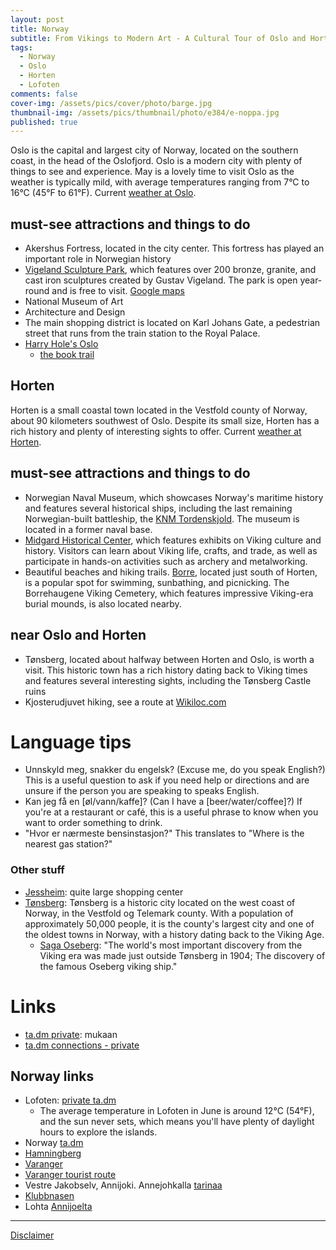 ```yaml
---
layout: post
title: Norway
subtitle: From Vikings to Modern Art - A Cultural Tour of Oslo and Horten
tags:
  - Norway
  - Oslo
  - Horten
  - Lofoten
comments: false
cover-img: /assets/pics/cover/photo/barge.jpg
thumbnail-img: /assets/pics/thumbnail/photo/e384/e-noppa.jpg
published: true
---
```


Oslo is the capital and largest city of Norway, located on the southern coast, in the head of the Oslofjord. Oslo is a modern city with plenty of things to see and experience. May is a lovely time to visit Oslo as the weather is typically mild, with average temperatures ranging from 7°C to 16°C (45°F to 61°F). Current [weather at Oslo](https://www.yr.no/en/forecast/graph/1-2760700/Norway/Oslo/Oslo).

## must-see attractions and things to do

- Akershus Fortress, located in the city center. This fortress has played an important role in Norwegian history
- [Vigeland Sculpture Park](https://www.visitoslo.com/en/product/?TLp=181601), which features over 200 bronze, granite, and cast iron sculptures created by Gustav Vigeland. The park is open year-round and is free to visit. [Google maps](https://www.google.com/maps/place/Vigelandin+puisto/@59.9282137,10.6939001,15.25z)
- National Museum of Art
- Architecture and Design
- The main shopping district is located on Karl Johans Gate, a pedestrian street that runs from the train station to the Royal Palace.
- [Harry Hole's Oslo](https://www.visitoslo.com/en/articles/harry-hole/)
  - [the book trail](https://www.thebooktrail.com/authorsonlocation/discover-oslo-with-jo-nesbo/)

## Horten

Horten is a small coastal town located in the Vestfold county of Norway, about 90 kilometers southwest of Oslo. Despite its small size, Horten has a rich history and plenty of interesting sights to offer. Current [weather at Horten](https://www.yr.no/en/forecast/graph/1-508394/Norway/Vestfold%20og%20Telemark/Horten/Horten).

## must-see attractions and things to do

- Norwegian Naval Museum, which showcases Norway's maritime history and features several historical ships, including the last remaining Norwegian-built battleship, the [KNM Tordenskjold](https://fi.wikipedia.org/wiki/KNM_Tordenskjold_(1897)). The museum is located in a former naval base.
- [Midgard Historical Center](https://www.visitnorway.com/listings/midgard-vikingsenter/186704/), which features exhibits on Viking culture and history. Visitors can learn about Viking life, crafts, and trade, as well as participate in hands-on activities such as archery and metalworking.
- Beautiful beaches and hiking trails. [Borre](https://visitscandinavia.net/destinations-in-vestfold/2017/3/25/borre), located just south of Horten, is a popular spot for swimming, sunbathing, and picnicking. The Borrehaugene Viking Cemetery, which features impressive Viking-era burial mounds, is also located nearby.

## near Oslo and Horten

- Tønsberg, located about halfway between Horten and Oslo, is worth a visit. This historic town has a rich history dating back to Viking times and features several interesting sights, including the Tønsberg Castle ruins
- Kjosterudjuvet hiking, see a route at [Wikiloc.com](https://fi.wikiloc.com/vaellus-reitit/kjosterudjuvet-drammen-4916281)

# Language tips

- Unnskyld meg, snakker du engelsk? (Excuse me, do you speak English?)
This is a useful question to ask if you need help or directions and are unsure if the person you are speaking to speaks English.
- Kan jeg få en [øl/vann/kaffe]? (Can I have a [beer/water/coffee]?)
If you're at a restaurant or café, this is a useful phrase to know when you want to order something to drink.
- "Hvor er nærmeste bensinstasjon?" This translates to "Where is the nearest gas station?"

### Other stuff

- [Jessheim](https://en.wikipedia.org/wiki/Jessheim): quite large shopping center
- [Tønsberg](https://en.wikipedia.org/wiki/T%C3%B8nsberg): Tønsberg is a historic city located on the west coast of Norway, in the Vestfold og Telemark county. With a population of approximately 50,000 people, it is the county's largest city and one of the oldest towns in Norway, with a history dating back to the Viking Age.
  - [Saga Oseberg](https://www.visitnorway.com/listings/the-viking-ship-saga-oseberg/201556/): "The world's most important discovery from the Viking era was made just outside Tønsberg in 1904; The discovery of the famous Oseberg viking ship."



# Links

- [ta.dm private](https://docs.google.com/spreadsheets/d/19BkGyPCeYUFju6qmrPmDd3s-zcD2MNX5jRguvoorb1c/edit?usp=sharing): mukaan
- [ta.dm connections - private](https://docs.google.com/document/d/1HAWVXDeNU1e4nwJc5xQNVkbxLoUgeIU85I9PJuDFjf8/edit?usp=sharing)

## Norway links

- Lofoten: [private ta.dm](https://docs.google.com/document/d/10h1bN0ps1jTwevLAY3xna2aFz1f0oruE2Y_yMWK2xRA/edit?usp=sharing)
  - The average temperature in Lofoten in June is around 12°C (54°F), and the sun never sets, which means you'll have plenty of daylight hours to explore the islands.
- Norway [ta.dm](https://talonendm.github.io/2022-07-11-lappland/)
- [Hamningberg](https://en.wikipedia.org/wiki/Hamningberg)
- [Varanger](https://www.visitgreaterarctic.com/varangerhalvoya-national-park/)
- [Varanger tourist route](https://stunningoutdoors.com/varanger-road-trip-norway/)
- Vestre Jakobselv, Annijoki. Annejohkalla [tarinaa](https://ffh.kuvat.fi/blog/155/annejohkalla/)
- [Klubbnasen](https://pohjanportti.wordpress.com/tag/klubbnasen/)
- Lohta [Annijoelta](http://pojatkalastaa.123kotisivu.fi/281587376)

---

[Disclaimer](https://talonendm.github.io/disclaimer)

